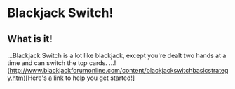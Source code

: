 # Blackjack Switch!

## What is it!
...Blackjack Switch is a lot like blackjack, except you're dealt two hands at a time and can switch the top cards.
...!(http://www.blackjackforumonline.com/content/blackjackswitchbasicstrategy.htm)[Here's a link to help you get started!]
